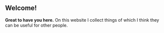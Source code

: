 ## Welcome!

**Great to have you here.** On this website I collect things of which I think they can be useful for other people.
